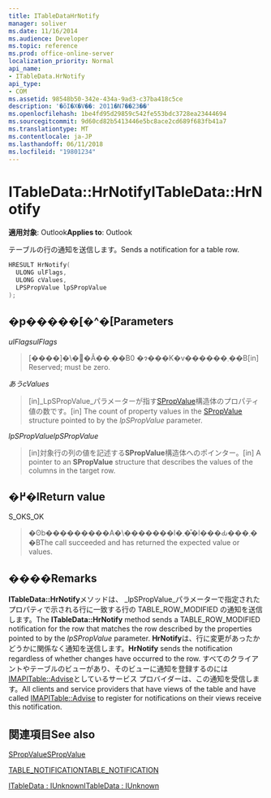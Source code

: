 ```yaml
---
title: ITableDataHrNotify
manager: soliver
ms.date: 11/16/2014
ms.audience: Developer
ms.topic: reference
ms.prod: office-online-server
localization_priority: Normal
api_name:
- ITableData.HrNotify
api_type:
- COM
ms.assetid: 98548b50-342e-434a-9ad3-c37ba418c5ce
description: '�ŏI�X�V��: 2011�N7��23��'
ms.openlocfilehash: 1be4fd95d29859c542fe553bdc3728ea23444694
ms.sourcegitcommit: 9d60cd82b5413446e5bc8ace2cd689f683fb41a7
ms.translationtype: MT
ms.contentlocale: ja-JP
ms.lasthandoff: 06/11/2018
ms.locfileid: "19801234"
---
```

# <a name="itabledatahrnotify"></a><span data-ttu-id="e23ff-103">ITableData::HrNotify</span><span class="sxs-lookup"><span data-stu-id="e23ff-103">ITableData::HrNotify</span></span>

  
  
<span data-ttu-id="e23ff-104">**適用対象**: Outlook</span><span class="sxs-lookup"><span data-stu-id="e23ff-104">**Applies to**: Outlook</span></span> 
  
<span data-ttu-id="e23ff-105">テーブルの行の通知を送信します。</span><span class="sxs-lookup"><span data-stu-id="e23ff-105">Sends a notification for a table row.</span></span>
  
```cpp
HRESULT HrNotify(
  ULONG ulFlags,
  ULONG cValues,
  LPSPropValue lpSPropValue
);
```

## <a name="parameters"></a><span data-ttu-id="e23ff-106">�p�����[�^�[</span><span class="sxs-lookup"><span data-stu-id="e23ff-106">Parameters</span></span>

 <span data-ttu-id="e23ff-107">_ulFlags_</span><span class="sxs-lookup"><span data-stu-id="e23ff-107">_ulFlags_</span></span>
  
> <span data-ttu-id="e23ff-108">[����]�\�񂳂�Ă��܂��B0 �ɂ���K�v������܂��B</span><span class="sxs-lookup"><span data-stu-id="e23ff-108">[in] Reserved; must be zero.</span></span>
    
 <span data-ttu-id="e23ff-109">_あう_</span><span class="sxs-lookup"><span data-stu-id="e23ff-109">_cValues_</span></span>
  
> <span data-ttu-id="e23ff-110">[in]_LpSPropValue_パラメーターが指す[SPropValue](spropvalue.md)構造体のプロパティ値の数です。</span><span class="sxs-lookup"><span data-stu-id="e23ff-110">[in] The count of property values in the [SPropValue](spropvalue.md) structure pointed to by the  _lpSPropValue_ parameter.</span></span> 
    
 <span data-ttu-id="e23ff-111">_lpSPropValue_</span><span class="sxs-lookup"><span data-stu-id="e23ff-111">_lpSPropValue_</span></span>
  
> <span data-ttu-id="e23ff-112">[in]対象行の列の値を記述する**SPropValue**構造体へのポインター。</span><span class="sxs-lookup"><span data-stu-id="e23ff-112">[in] A pointer to an **SPropValue** structure that describes the values of the columns in the target row.</span></span> 
    
## <a name="return-value"></a><span data-ttu-id="e23ff-113">�߂�l</span><span class="sxs-lookup"><span data-stu-id="e23ff-113">Return value</span></span>

<span data-ttu-id="e23ff-114">S_OK</span><span class="sxs-lookup"><span data-stu-id="e23ff-114">S_OK</span></span> 
  
> <span data-ttu-id="e23ff-115">�ʘb���������A�\�������l�܂��͒l���Ԃ���܂��B</span><span class="sxs-lookup"><span data-stu-id="e23ff-115">The call succeeded and has returned the expected value or values.</span></span>
    
## <a name="remarks"></a><span data-ttu-id="e23ff-116">����</span><span class="sxs-lookup"><span data-stu-id="e23ff-116">Remarks</span></span>

<span data-ttu-id="e23ff-117">**ITableData::HrNotify**メソッドは、 _lpSPropValue_パラメーターで指定されたプロパティで示される行に一致する行の TABLE_ROW_MODIFIED の通知を送信します。</span><span class="sxs-lookup"><span data-stu-id="e23ff-117">The **ITableData::HrNotify** method sends a TABLE_ROW_MODIFIED notification for the row that matches the row described by the properties pointed to by the  _lpSPropValue_ parameter.</span></span> <span data-ttu-id="e23ff-118">**HrNotify**は、行に変更があったかどうかに関係なく通知を送信します。</span><span class="sxs-lookup"><span data-stu-id="e23ff-118">**HrNotify** sends the notification regardless of whether changes have occurred to the row.</span></span> <span data-ttu-id="e23ff-119">すべてのクライアントやテーブルのビューがあり、そのビューに通知を登録するのには[IMAPITable::Advise](imapitable-advise.md)としているサービス プロバイダーは、この通知を受信します。</span><span class="sxs-lookup"><span data-stu-id="e23ff-119">All clients and service providers that have views of the table and have called [IMAPITable::Advise](imapitable-advise.md) to register for notifications on their views receive this notification.</span></span> 
  
## <a name="see-also"></a><span data-ttu-id="e23ff-120">関連項目</span><span class="sxs-lookup"><span data-stu-id="e23ff-120">See also</span></span>



[<span data-ttu-id="e23ff-121">SPropValue</span><span class="sxs-lookup"><span data-stu-id="e23ff-121">SPropValue</span></span>](spropvalue.md)
  
[<span data-ttu-id="e23ff-122">TABLE_NOTIFICATION</span><span class="sxs-lookup"><span data-stu-id="e23ff-122">TABLE_NOTIFICATION</span></span>](table_notification.md)
  
[<span data-ttu-id="e23ff-123">ITableData : IUnknown</span><span class="sxs-lookup"><span data-stu-id="e23ff-123">ITableData : IUnknown</span></span>](itabledataiunknown.md)

